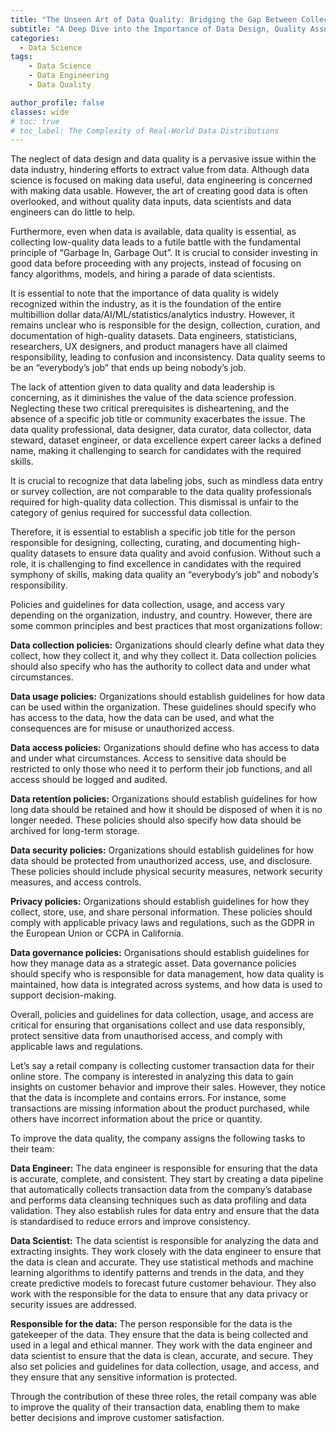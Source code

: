 ```yaml
---
title: "The Unseen Art of Data Quality: Bridging the Gap Between Collection and Utilization"
subtitle: "A Deep Dive into the Importance of Data Design, Quality Assurance, and the Urgent Need for Defined Roles in the Data Industry"
categories:
  - Data Science
tags:
    - Data Science
    - Data Engineering
    - Data Quality

author_profile: false
classes: wide
# toc: true
# toc_label: The Complexity of Real-World Data Distributions
---
```


The neglect of data design and data quality is a pervasive issue within the data industry, hindering efforts to extract value from data. Although data science is focused on making data useful, data engineering is concerned with making data usable. However, the art of creating good data is often overlooked, and without quality data inputs, data scientists and data engineers can do little to help.

Furthermore, even when data is available, data quality is essential, as collecting low-quality data leads to a futile battle with the fundamental principle of “Garbage In, Garbage Out”. It is crucial to consider investing in good data before proceeding with any projects, instead of focusing on fancy algorithms, models, and hiring a parade of data scientists.

It is essential to note that the importance of data quality is widely recognized within the industry, as it is the foundation of the entire multibillion dollar data/AI/ML/statistics/analytics industry. However, it remains unclear who is responsible for the design, collection, curation, and documentation of high-quality datasets. Data engineers, statisticians, researchers, UX designers, and product managers have all claimed responsibility, leading to confusion and inconsistency. Data quality seems to be an “everybody’s job” that ends up being nobody’s job.

The lack of attention given to data quality and data leadership is concerning, as it diminishes the value of the data science profession. Neglecting these two critical prerequisites is disheartening, and the absence of a specific job title or community exacerbates the issue. The data quality professional, data designer, data curator, data collector, data steward, dataset engineer, or data excellence expert career lacks a defined name, making it challenging to search for candidates with the required skills.

It is crucial to recognize that data labeling jobs, such as mindless data entry or survey collection, are not comparable to the data quality professionals required for high-quality data collection. This dismissal is unfair to the category of genius required for successful data collection.

Therefore, it is essential to establish a specific job title for the person responsible for designing, collecting, curating, and documenting high-quality datasets to ensure data quality and avoid confusion. Without such a role, it is challenging to find excellence in candidates with the required symphony of skills, making data quality an “everybody’s job” and nobody’s responsibility.

Policies and guidelines for data collection, usage, and access vary depending on the organization, industry, and country. However, there are some common principles and best practices that most organizations follow:

**Data collection policies:** Organizations should clearly define what data they collect, how they collect it, and why they collect it. Data collection policies should also specify who has the authority to collect data and under what circumstances.

**Data usage policies:** Organizations should establish guidelines for how data can be used within the organization. These guidelines should specify who has access to the data, how the data can be used, and what the consequences are for misuse or unauthorized access.

**Data access policies:** Organizations should define who has access to data and under what circumstances. Access to sensitive data should be restricted to only those who need it to perform their job functions, and all access should be logged and audited.

**Data retention policies:** Organizations should establish guidelines for how long data should be retained and how it should be disposed of when it is no longer needed. These policies should also specify how data should be archived for long-term storage.

**Data security policies:** Organizations should establish guidelines for how data should be protected from unauthorized access, use, and disclosure. These policies should include physical security measures, network security measures, and access controls.

**Privacy policies:** Organizations should establish guidelines for how they collect, store, use, and share personal information. These policies should comply with applicable privacy laws and regulations, such as the GDPR in the European Union or CCPA in California.

**Data governance policies:** Organisations should establish guidelines for how they manage data as a strategic asset. Data governance policies should specify who is responsible for data management, how data quality is maintained, how data is integrated across systems, and how data is used to support decision-making.

Overall, policies and guidelines for data collection, usage, and access are critical for ensuring that organisations collect and use data responsibly, protect sensitive data from unauthorised access, and comply with applicable laws and regulations.

Let’s say a retail company is collecting customer transaction data for their online store. The company is interested in analyzing this data to gain insights on customer behavior and improve their sales. However, they notice that the data is incomplete and contains errors. For instance, some transactions are missing information about the product purchased, while others have incorrect information about the price or quantity.

To improve the data quality, the company assigns the following tasks to their team:

**Data Engineer:** The data engineer is responsible for ensuring that the data is accurate, complete, and consistent. They start by creating a data pipeline that automatically collects transaction data from the company’s database and performs data cleansing techniques such as data profiling and data validation. They also establish rules for data entry and ensure that the data is standardised to reduce errors and improve consistency.

**Data Scientist:** The data scientist is responsible for analyzing the data and extracting insights. They work closely with the data engineer to ensure that the data is clean and accurate. They use statistical methods and machine learning algorithms to identify patterns and trends in the data, and they create predictive models to forecast future customer behaviour. They also work with the responsible for the data to ensure that any data privacy or security issues are addressed.

**Responsible for the data:** The person responsible for the data is the gatekeeper of the data. They ensure that the data is being collected and used in a legal and ethical manner. They work with the data engineer and data scientist to ensure that the data is clean, accurate, and secure. They also set policies and guidelines for data collection, usage, and access, and they ensure that any sensitive information is protected.

Through the contribution of these three roles, the retail company was able to improve the quality of their transaction data, enabling them to make better decisions and improve customer satisfaction.